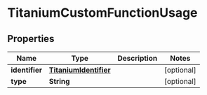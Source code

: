 

# TitaniumCustomFunctionUsage


## Properties

| Name | Type | Description | Notes |
|------------ | ------------- | ------------- | -------------|
|**identifier** | [**TitaniumIdentifier**](TitaniumIdentifier.md) |  |  [optional] |
|**type** | **String** |  |  [optional] |



